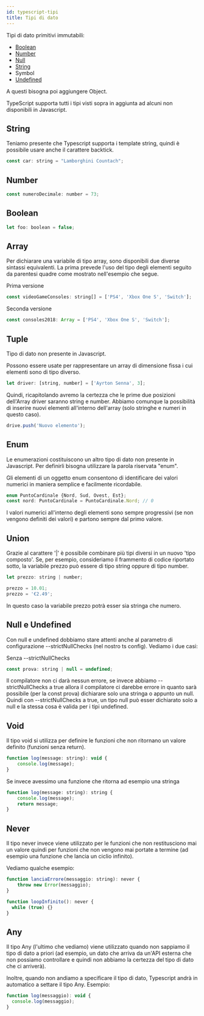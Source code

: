 ```yaml
---
id: typescript-tipi
title: Tipi di dato
---
```


Tipi di dato primitivi immutabili:

<ul>
    <li><a href="#boolean">Boolean</a></li>
    <li><a href="#number">Number</a></li>
    <li><a href="#null-e-undefined">Null</a></li>
    <li><a href="#string">String</a></li>
    <li>Symbol</li>
    <li><a href="#null-e-undefined">Undefined</a></li>
</ul>

A questi bisogna poi aggiungere Object.

TypeScript supporta tutti i tipi visti sopra in aggiunta ad alcuni non disponibili in Javascript.

## String

Teniamo presente che Typescript supporta i template string, quindi è possibile usare anche il carattere backtick.

```js
const car: string = "Lamborghini Countach";
```

## Number

```js
const numeroDecimale: number = 73;
```

## Boolean

```js
let foo: boolean = false;
```

## Array

Per dichiarare una variabile di tipo array, sono disponibili due diverse sintassi equivalenti. La prima prevede l'uso del tipo degli elementi seguito da parentesi quadre come mostrato nell'esempio che segue.

Prima versione

```js
const videoGameConsoles: string[] = ['PS4', 'Xbox One S', 'Switch'];
```

Seconda versione

```js
const consoles2018: Array = ['PS4', 'Xbox One S', 'Switch'];
```

## Tuple

Tipo di dato non presente in Javascript.

Possono essere usate per rappresentare un array di dimensione fissa i cui elementi sono di tipo diverso.

```js
let driver: [string, number] = ['Ayrton Senna', 3];
```

Quindi, ricapitolando avremo la certezza che le prime due posizioni dell'Array driver saranno string e number. Abbiamo comunque la possibilità di inserire nuovi elementi all'interno dell'array (solo stringhe e numeri in questo caso).

```js
drive.push('Nuovo elemento');
```

## Enum

Le enumerazioni costituiscono un altro tipo di dato non presente in Javascript.
Per definirli bisogna utilizzare la parola riservata "enum".

Gli elementi di un oggetto enum consentono di identificare dei valori numerici in maniera semplice e facilmente ricordabile.

```js
enum PuntoCardinale {Nord, Sud, Ovest, Est};
const nord: PuntoCardinale = PuntoCardinale.Nord; // 0
```

I valori numerici all'interno degli elementi sono sempre progressivi (se non vengono definiti dei valori) e partono sempre dal primo valore.

## Union

Grazie al carattere '|' è possibile combinare più tipi diversi in un nuovo 'tipo composto'. Se, per esempio, consideriamo il frammento di codice riportato sotto, la variabile prezzo può essere di tipo string oppure di tipo number.

```js
let prezzo: string | number;

prezzo = 10.01;
prezzo = '€2.49';
```

In questo caso la variabile prezzo potrà esser sia stringa che numero.

## Null e Undefined

Con null e undefined dobbiamo stare attenti anche al parametro di configurazione --strictNullChecks (nel nostro ts config).
Vediamo i due casi:

Senza --strictNullChecks

```js
const prova: string | null = undefined;
```

Il compilatore non ci darà nessun errore, se invece abbiamo --strictNullChecks a true allora il compilatore ci darebbe errore in quanto sarà possibile (per la const prova) dichiarare solo una stringa o appunto un null.
Quindi con --strictNullChecks a true, un tipo null può esser dichiarato solo a null e la stessa cosa è valida per i tipi undefined.

## Void

Il tipo void si utilizza per definire le funzioni che non ritornano un valore definito (funzioni senza return).

```js
function log(message: string): void {
    console.log(message);
}
```

Se invece avessimo una funzione che ritorna ad esempio una stringa

```js
function log(message: string): string {
    console.log(message);
    return message;
}
```

## Never

Il tipo never invece viene utilizzato per le funzioni che non restitusciono mai un valore quindi per funzioni che non vengono mai portate a termine (ad esempio una funzione che lancia un ciclio infinito).

Vediamo qualche esempio:

```js
function lanciaErrore(messaggio: string): never {
    throw new Error(messaggio);
}

function loopInfinito(): never {
  while (true) {}
}
```

## Any

Il tipo Any (l'ultimo che vediamo) viene utilizzato quando non sappiamo il tipo di dato a priori (ad esempio, un dato che arriva da un'API esterna che non possiamo controllare e quindi non abbiamo la certezza del tipo di dato che ci arriverà).

Inoltre, quando non andiamo a specificare il tipo di dato, Typescript andrà in automatico a settare il tipo Any. Esempio:

```js
function log(messaggio): void { 
  console.log(messaggio);
}
```
